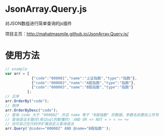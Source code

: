 # JsonArray.Query.js
<p>对JSON数组进行简单查询的js插件</p>
<p>项目主页：<a href="http://mahatmasmile.github.io/JsonArray.Query.js/">http://mahatmasmile.github.io/JsonArray.Query.js/</a></p>

# 使用方法
``` javascript
// example
var arr = [
            {"code":"000001","name":"上证指数","type":"指数"},
            {"code":"000002","name":"A股指数","type":"指数"},
            {"code":"000003","name":"B股指数","type":"指数"}
          ];
// 正序
arr.OrderBy("code"); 
// 倒序
arr.OrderByDesc("code"); 
// 查询 code 大于 "000002" 并且 name 等于 "B股指数" 的数据，参数名前要加上符号 "@"
// 查询语法关键词(用过sql的都懂的)：AND OR <> NOT = > < >= <= 
// 也可自己在代码中扩展自定义查询语法
arr.Query('@code>="000002" AND @name="B股指数"'); 
```
